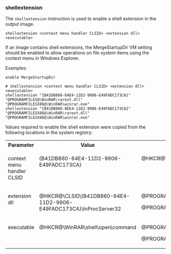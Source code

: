 ### shellextension

The `shellextension` instruction is used to enable a shell extension in the output image.

```
shellextension <context menu handler CLSID> <extension dll> <executable>
```

If an image contains shell extensions, the MergeStartupDir VM setting should be enabled to allow operations on file system items using the context menu in Windows Explorer.

Examples:

```
enable MergeStartupDir

# shellextension <context menu handler CLSID> <extension dll> <executable>
shellextension "{B41DB860-64E4-11D2-9906-E49FADC173CA}" "@PROGRAMFILES@\WinRAR\rarext.dll" "@PROGRAMFILESX86@\WinRAR\winrar.exe"
shellextension "{B41DB860-8EE4-11D2-9906-E49FADC173CA}" "@PROGRAMFILESX86@\WinRAR\rarext.dll" "@PROGRAMFILESX86@\WinRAR\winrar.exe"
```

Values required to enable the shell extension were copied from the following locations in the system registry:

<table>
	<tr>
		<th>Parameter</th>
		<th>Value</th>
		<th>Registry path</th>
	</tr>
	<tr>
		<td valign="top">
			<p>context menu handler CLSID</p>
		</td>
		<td valign="top">
			<p>{B41DB860-64E4-11D2-9906-E49FADC173CA}</p>
		</td>
		<td valign="top">
			<p>@HKCR@\WinRAR32\shellex\ContextMenuHandlers</p>
		</td>
	</tr>
	<tr>
		<td valign="top">
			<p>extension dll</p>
		</td>
		<td valign="top">
			<p>@HKCR@\CLSID\{B41DB860-64E4-11D2-9906-E49FADC173CA}\InProcServer32</p>
		</td>
		<td valign="top">
			<p>@PROGRAMFILES@\WinRAR\rarext.dll</p>
			<p>@PROGRAMFILESX86@\WinRAR\rarext.dll</p>
		</td>
	</tr>
	<tr>
		<td valign="top">
			<p>executable</p>
		</td>
		<td valign="top">
			<p>@HKCR@\WinRAR\shell\open\command</p>
		</td>
		<td valign="top">
			<p>@PROGRAMFILES@\WinRAR\rarext.dll</p>
			<p>@PROGRAMFILESX86@\WinRAR\rarext.dll</p>
		</td>
	</tr>
</table>	
